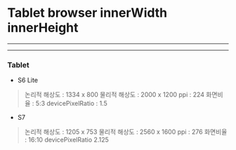 # Tablet browser innerWidth innerHeight 


---
<!-- 1. 기본적으로 해당 디바이스의 스펙에서 ppi와 해상도를 알아야 합니다. 저는 갤럭시 탭 S6 Lite 였습니다. 해당 스펙을 찾아보니 해상도는 2000 x 1200, ppi는 224였습니다. (나무위키에서 참고)

2. devicePixelRatio = 해당 기기의 ppi / 150 (왜 150인지는 여기(링크)에서 확인 가능), 저의 경우는 1.493 이 나왔고 반올림하여 1.5로 계산 하였습니다.
\n 링크 : https://feel5ny.github.io/2018/05/13/mediaQuery_01/

3. deviceWidth = 해당기기의 해상도 / devicePixelRatio (저의 경우 1333이 나왔습니다.)

4. deviceHeight = 해당기기의 해상도 / devicePixelRatio (저의 경우 800이 나왔습니다.)

출처: https://foodchain.tistory.com/153 -->
---

### Tablet

<!-- * S6 : 
> 논리적 해상도 : 1330 x 837 
> 물리적 해상도 : 2560 x 1600 
> ppi : 287 
> devicePixelRatio 1.5 -->
* S6 Lite 
> 논리적 해상도 : 1334 x 800 
> 물리적 해상도 : 2000 x 1200 
> ppi : 224 
> 화면비율 : 5:3
> devicePixelRatio : 1.5
* S7 
> 논리적 해상도 : 1205 x 753
> 물리적 해상도 : 2560 x 1600 
> ppi : 276 
> 화면비율 : 16:10
> devicePixelRatio 2.125

<!-- ### Mobile

* S8 : 778 x 378
> 2960 x 1440 ppi 570 -->